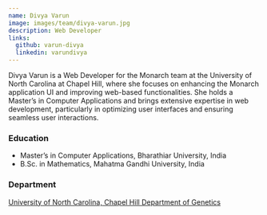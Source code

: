 ```yaml
---
name: Divya Varun
image: images/team/divya-varun.jpg
description: Web Developer
links:
  github: varun-divya
  linkedin: varundivya
---
```


Divya Varun is a Web Developer for the Monarch team at the University of North Carolina at Chapel Hill, where she focuses on enhancing the Monarch application UI and improving web-based functionalities. She holds a Master’s in Computer Applications and brings extensive expertise in web development, particularly in optimizing user interfaces and ensuring seamless user interactions.

### Education

- Master’s in Computer Applications, Bharathiar University, India
- B.Sc. in Mathematics, Mahatma Gandhi University, India

### Department

[University of North Carolina, Chapel Hill Department of Genetics](https://www.med.unc.edu/genetics)
